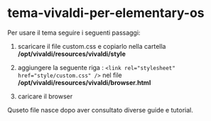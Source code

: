 # tema-vivaldi-per-elementary-os

Per usare il tema seguire i seguenti passaggi:

1) scaricare il file custom.css e copiarlo nella cartella __/opt/vivaldi/resources/vivaldi/style__

2) aggiungere la seguente riga : `<link rel="stylesheet" href="style/custom.css" />` nel file __/opt/vivaldi/resources/vivaldi/browser.html__

3) caricare il browser

Quseto file nasce dopo aver consultato diverse guide e tutorial.

